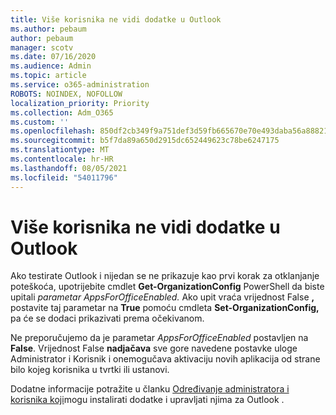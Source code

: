 ```yaml
---
title: Više korisnika ne vidi dodatke u Outlook
ms.author: pebaum
author: pebaum
manager: scotv
ms.date: 07/16/2020
ms.audience: Admin
ms.topic: article
ms.service: o365-administration
ROBOTS: NOINDEX, NOFOLLOW
localization_priority: Priority
ms.collection: Adm_O365
ms.custom: ''
ms.openlocfilehash: 850df2cb349f9a751def3d59fb665670e70e493daba56a88821afcef9c48ffa8
ms.sourcegitcommit: b5f7da89a650d2915dc652449623c78be6247175
ms.translationtype: MT
ms.contentlocale: hr-HR
ms.lasthandoff: 08/05/2021
ms.locfileid: "54011796"
---
```

# <a name="multiple-users-not-seeing-add-ins-in-outlook"></a>Više korisnika ne vidi dodatke u Outlook

Ako testirate Outlook i nijedan se ne prikazuje kao prvi korak za otklanjanje poteškoća, upotrijebite cmdlet **Get-OrganizationConfig** PowerShell da biste upitali _parametar AppsForOfficeEnabled._ Ako upit vraća vrijednost False **,** postavite taj parametar na **True** pomoću cmdleta **Set-OrganizationConfig,** pa će se dodaci prikazivati prema očekivanom.

Ne preporučujemo da je parametar _AppsForOfficeEnabled_ postavljen na **False**. Vrijednost False **nadjačava** sve gore navedene postavke uloge Administrator i Korisnik i onemogučava aktivaciju novih aplikacija od strane bilo kojeg korisnika u tvrtki ili ustanovi.

Dodatne informacije potražite u članku [Određivanje administratora i korisnika koji](https://docs.microsoft.com/exchange/clients-and-mobile-in-exchange-online/add-ins-for-outlook/specify-who-can-install-and-manage-add-ins#user-roles)mogu instalirati dodatke i upravljati njima za Outlook .